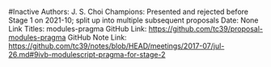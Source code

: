 #Inactive
Authors: J. S. Choi
Champions: Presented and rejected before Stage 1 on 2021-10; split up into multiple subsequent proposals
Date: None
Link Titles: modules-pragma
GitHub Link: https://github.com/tc39/proposal-modules-pragma
GitHub Note Link: https://github.com/tc39/notes/blob/HEAD/meetings/2017-07/jul-26.md#9ivb-modulescript-pragma-for-stage-2
